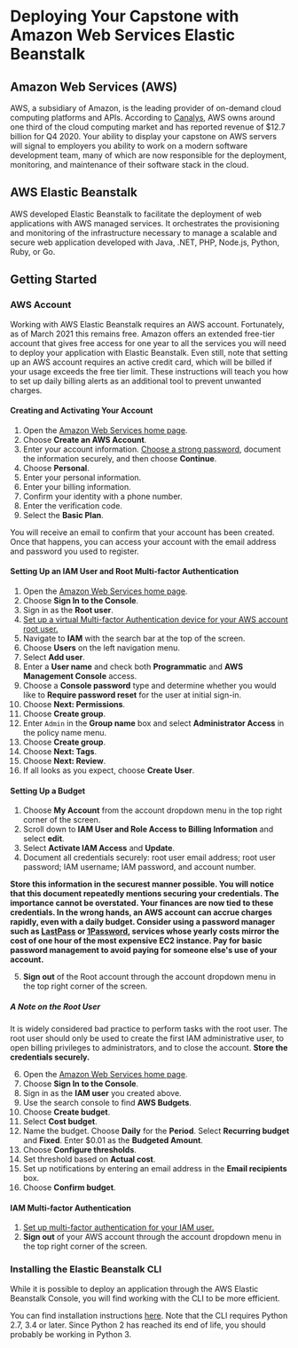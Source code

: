 # Deploying Your Capstone with Amazon Web Services Elastic Beanstalk

## Amazon Web Services (AWS)
AWS, a subsidiary of Amazon, is the leading provider of on-demand cloud computing 
platforms and APIs. According to 
[Canalys](https://www.canalys.com/newsroom/global-cloud-market-q4-2020), AWS owns 
around one third of the cloud computing market and has reported revenue of $12.7 billion 
for Q4 2020. Your ability to display your capstone on AWS servers will signal to 
employers you ability to work on a modern software development team, many of which are 
now responsible for the deployment, monitoring, and maintenance of their software 
stack in the cloud.

## AWS Elastic Beanstalk
AWS developed Elastic Beanstalk to facilitate the deployment of web applications with 
AWS managed services. It orchestrates the provisioning and monitoring of the 
infrastructure necessary to manage a scalable and secure web application developed 
with Java, .NET, PHP, Node.js, Python, Ruby, or Go.

## Getting Started

### AWS Account
Working with AWS Elastic Beanstalk requires an AWS account. Fortunately, as of March 
2021 this remains free. Amazon offers an extended free-tier account that gives free 
access for one year to all the services you will need to deploy your application with 
Elastic Beanstalk. Even still, note that setting up an AWS account requires an active 
credit card, which will be billed if your usage exceeds the free tier limit. These 
instructions will teach you how to set up daily billing alerts as an additional tool 
to prevent unwanted charges.

#### Creating and Activating Your Account
1. Open the [Amazon Web Services home page](https://aws.amazon.com/).
2. Choose **Create an AWS Account**.
3. Enter your account information. [Choose a strong password](https://www.lastpass.com/password-generator), 
   document the information securely, and then choose **Continue**.
4. Choose **Personal**.
5. Enter your personal information.
6. Enter your billing information.
7. Confirm your identity with a phone number.
8. Enter the verification code.
9. Select the **Basic Plan**.

You will receive an email to confirm that your account has been created. Once that 
happens, you can access your account with the email address and password you used to 
register. 

#### Setting Up an IAM User and Root Multi-factor Authentication
1. Open the [Amazon Web Services home page](https://aws.amazon.com/).
2. Choose **Sign In to the Console**.
3. Sign in as the **Root user**.
4. [Set up a virtual Multi-factor Authentication device for your AWS account root user.
   ](https://docs.aws.amazon.com/IAM/latest/UserGuide/id_credentials_mfa_enable_virtual.html#enable-virt-mfa-for-root)
5. Navigate to **IAM** with the search bar at the top of the screen.
6. Choose **Users** on the left navigation menu.
7. Select **Add user**.
8. Enter a **User name** and check both **Programmatic** and **AWS Management 
   Console** access.
9. Choose a **Console password** type and determine whether you would like to 
   **Require password reset** for the user at initial sign-in.
10. Choose **Next: Permissions**.
11. Choose **Create group**.
12. Enter `Admin` in the **Group name** box and select **Administrator Access** in the 
    policy name menu.
13. Choose **Create group**.
14. Choose **Next: Tags**.
15. Choose **Next: Review**.
16. If all looks as you expect, choose **Create User**.

#### Setting Up a Budget
1. Choose **My Account** from the account dropdown menu in the top right corner of the 
   screen.
2. Scroll down to **IAM User and Role Access to Billing Information** and select **edit**.
3. Select **Activate IAM Access** and **Update**.
4. Document all credentials securely: root user email address; root user password; IAM 
   username; IAM password, and account number. 
   
**Store this information in the securest manner possible. You will notice that this document 
repeatedly mentions securing your credentials. The importance cannot be overstated. Your 
finances are now tied to these credentials. In the wrong hands, an AWS account can accrue 
charges rapidly, even with a daily budget. Consider using a password manager such as 
[LastPass](https://www.lastpass.com/) or [1Password](https://1password.com/landing/password-manager/), 
services whose yearly costs mirror the cost of one hour of the most expensive EC2 instance. 
Pay for basic password management to avoid paying for someone else's use of your account.**

5. **Sign out** of the Root account through the account dropdown menu in the top right 
   corner of the screen.
   
##### A Note on the Root User
It is widely considered bad practice to perform tasks with the root user. The root user 
should only be used to create the first IAM administrative user, to open billing privileges 
to administrators, and to close the account. **Store the credentials securely.**

6. Open the [Amazon Web Services home page](https://aws.amazon.com/).
7. Choose **Sign In to the Console**.
8. Sign in as the **IAM user** you created above.
9. Use the search console to find **AWS Budgets**.
10. Choose **Create budget**.
11. Select **Cost budget**.
12. Name the budget. Choose **Daily** for the **Period**. Select **Recurring budget** and 
    **Fixed**. Enter $0.01 as the **Budgeted Amount**.
13. Choose **Configure thresholds**.
14. Set threshold based on **Actual cost**.
15. Set up notifications by entering an email address in the **Email recipients** box. 
16. Choose **Confirm budget**.

#### IAM Multi-factor Authentication
1. [Set up multi-factor authentication for your IAM user.](https://docs.aws.amazon.com/IAM/latest/UserGuide/id_credentials_mfa_enable_virtual.html)
2. **Sign out** of your AWS account through the account dropdown menu in the top 
    right corner of the screen.

### Installing the Elastic Beanstalk CLI
While it is possible to deploy an application through the AWS Elastic Beanstalk Console, you will find 
working with the CLI to be more efficient.

You can find installation instructions [here](https://docs.aws.amazon.com/elasticbeanstalk/latest/dg/eb-cli3-install-advanced.html).
Note that the CLI requires Python 2.7, 3.4 or later. Since Python 2 has reached its end of life, 
you should probably be working in Python 3.

